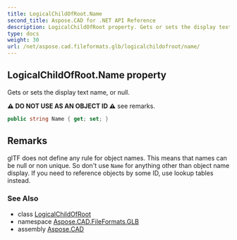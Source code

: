 ```yaml
---
title: LogicalChildOfRoot.Name
second_title: Aspose.CAD for .NET API Reference
description: LogicalChildOfRoot property. Gets or sets the display text name or null
type: docs
weight: 30
url: /net/aspose.cad.fileformats.glb/logicalchildofroot/name/
---
```

## LogicalChildOfRoot.Name property

Gets or sets the display text name, or null.

**⚠️ DO NOT USE AS AN OBJECT ID ⚠️** see remarks.

```csharp
public string Name { get; set; }
```

## Remarks

glTF does not define any rule for object names. This means that names can be null or non unique. So don't use `Name` for anything other than object name display. If you need to reference objects by some ID, use lookup tables instead.

### See Also

* class [LogicalChildOfRoot](../)
* namespace [Aspose.CAD.FileFormats.GLB](../../logicalchildofroot/)
* assembly [Aspose.CAD](../../../)



